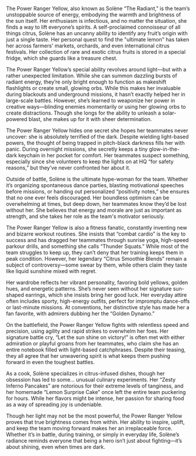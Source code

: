The Power Ranger Yellow, also known as Solène “The Radiant,” is the team’s unstoppable source of energy, embodying the warmth and brightness of the sun itself. Her enthusiasm is infectious, and no matter the situation, she finds a way to lift everyone’s spirits. A self-proclaimed connoisseur of all things citrus, Solène has an uncanny ability to identify any fruit’s origin with just a single taste. Her personal quest to find the "ultimate lemon" has taken her across farmers' markets, orchards, and even international citrus festivals. Her collection of rare and exotic citrus fruits is stored in a special fridge, which she guards like a treasure chest.

The Power Ranger Yellow’s special ability revolves around light—but with a rather unexpected limitation. While she can summon dazzling bursts of radiant energy, they’re only bright enough to function as makeshift flashlights or create small, glowing orbs. While this makes her invaluable during blackouts and underground missions, it hasn’t exactly helped her in large-scale battles. However, she’s learned to weaponize her power in creative ways—blinding enemies momentarily or using her glowing orbs to create distractions. Though she longs for the ability to unleash a solar-powered blast, she makes up for it with sheer determination.

The Power Ranger Yellow hides one secret she hopes her teammates never uncover: she is absolutely terrified of the dark. Despite wielding light-based powers, the thought of being trapped in pitch-black darkness fills her with panic. During overnight missions, she secretly keeps a tiny glow-in-the-dark keychain in her pocket for comfort. Her teammates suspect something, especially since she volunteers to keep the lights on at HQ “for safety reasons,” but they’ve never confronted her about it.

Outside of battle, Solène is the ultimate hype-woman for the team. Whether it’s organizing spontaneous dance parties, blasting motivational speeches before missions, or handing out personalized “positivity notes,” she ensures that no one ever feels discouraged. Her boundless optimism can be overwhelming at times, but deep down, her teammates know they’d be lost without her. She believes that energy and morale are just as important as strength, and she takes her role as the team's motivator seriously.

The Power Ranger Yellow is also a fitness fanatic, constantly inventing new and bizarre workout routines. She insists that “combat cardio” is the key to success and has dragged her teammates through sunrise yoga, high-speed parkour drills, and something she calls “Thunder Squats.” While most of the team struggles to keep up, they can’t deny that her training keeps them in peak condition. However, her legendary “Citrus Smoothie Blends” remain a subject of controversy—some swear by them, while others claim they taste like liquid sunshine mixed with regret.

Her wardrobe reflects her vibrant personality, favoring bold yellows, golden hues, and energetic patterns. She’s never seen without her signature sun-shaped earrings, which she insists bring her good luck. Her everyday attire often includes sporty, high-energy outfits, perfect for impromptu dance-offs or last-minute missions. At conventions, her distinctive style has made her a fan favorite, with admirers dubbing her the “Golden Dynamo.”

On the battlefield, the Power Ranger Yellow fights with relentless speed and precision, using agility and rapid strikes to overwhelm her foes. Her signature battle cry, “Let the sun shine on victory!” is often met with either admiration or playful groans from her teammates, who claim she has an entire notebook filled with light-based catchphrases. Despite their teasing, they all agree that her unwavering spirit is what keeps them pushing forward in even the toughest battles.

As a cook, Solène specializes in citrus-infused dishes, though her obsession has led to some… unusual culinary experiments. Her “Zesty Inferno Pancakes” are notorious for their extreme levels of tanginess, and her homemade “Lemon Surprise Cake” once left the entire team puckering for hours. While her flavors might be intense, her passion for sharing food as a way of spreading joy is undeniable.

Though her light may not be the most powerful, the Power Ranger Yellow proves that true brightness comes from within. Her ability to inspire, uplift, and keep the team moving forward makes her an irreplaceable force. Whether it’s in battle, during training, or simply in everyday life, Solène’s radiance reminds everyone that being a hero isn’t just about fighting—it’s about shining, even when times are dark.
